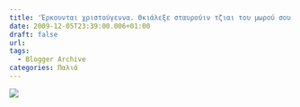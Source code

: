 ```yaml
---
title: 'Έρκουνται χριστούγεννα. Θκιάλεξε σταυρούιν τζιαι του μωρού σου.'
date: 2009-12-05T23:39:00.006+01:00
draft: false
url: 
tags:
  - Blogger Archive
categories: Παλιά
---
```


[![](https://blogger.googleusercontent.com/img/b/R29vZ2xl/AVvXsEj1hJBcPECEg9WPcGU9xJEF1Jun__E-XsluVPn-fuS1ymLGx6oucV97KIyIJomvAkZUYnnja2KwV2o25xqf2lHIwyhCZY918YT-52EM3Yj4TDMR73xoRrnYgLtaIBYRV5AOoT1HqJZYYho/s400/L1090833.JPG)](https://blogger.googleusercontent.com/img/b/R29vZ2xl/AVvXsEj1hJBcPECEg9WPcGU9xJEF1Jun__E-XsluVPn-fuS1ymLGx6oucV97KIyIJomvAkZUYnnja2KwV2o25xqf2lHIwyhCZY918YT-52EM3Yj4TDMR73xoRrnYgLtaIBYRV5AOoT1HqJZYYho/s1600-h/L1090833.JPG)
